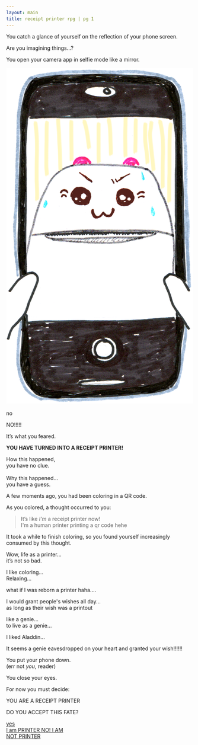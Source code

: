 ```yaml
---
layout: main
title: receipt printer rpg | pg 1
---
```


<div class="intro">

<p>You catch a glance of yourself on the reflection of your phone screen.
<p>Are you imagining things…?
<p>You open your camera app in selfie mode like a mirror.
</div>


<div class="reveal">
  <img src="/images/receipt-printer-selfie.png" class="selfie">
</div>

<div class="feared">
<p>no
<p>NO!!!!!
<p>It’s what you feared.
<p><strong>YOU HAVE TURNED INTO A RECEIPT PRINTER!</strong>

</div>

<div class="narration">

<p>How this happened, <br>you have no clue.<br><br>Why this happened... <br>you have a guess.
<p>A few moments ago, you had been coloring in a QR code.
<p>As you colored, a thought occurred to you:

</div>

<blockquote class="cosmic">
<p class="genie">It’s like <em>I’m</em> a receipt printer now!<br><span class="little">I'm a human printer printing a qr code hehe</span>
</blockquote>

<div class="narration">
<p>It took a while to finish coloring, so you found yourself increasingly consumed by this thought.

</div>

<div class="fantasy">
<div class="f-container">
<p>Wow, life as a printer...<br> it’s not so bad. 
<p>I like coloring… <br>Relaxing… 
<p>what if I was reborn a printer haha.... 
<p>I would grant people's wishes all day...<br><span class="little">as long as their wish was a printout</span>
<p>like a genie...<br>to live as a genie...
<p><span class="little">I liked Aladdin…</span>

</div>
</div>

<div class="cosmic more-space">

<p class="genie">It seems a genie eavesdropped on your heart and granted your wish!!!!!!

</div>

<div class="narration">

<p>You put your phone down.<br><span class="little">(err not <em>you</em>, reader)</span>

<p>You close your eyes.<br>

</div>

<div class="fornow">
<p>For now you must decide:
</div>

<div class="conclusion">
<div class="box">
<p><span>YOU ARE A RECEIPT PRINTER</span>
<p><span>DO YOU ACCEPT THIS FATE?</span>
<p class="choices">
<a href="/yes" class="button-4">
 yes<br>I am PRINTER
</a>
<a href="/notthis" class="button-4">
 NO! I AM<br>NOT PRINTER
</a>
</p>


</div>
</div>